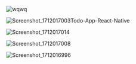 






![wqwq](https://github.com/Korugan32/Todo-App-React-Native/assets/147408850/daa85414-032e-442e-9dbf-57ecb002bcad)








![Screenshot_1712017003](https://github.com/Korugan32/Todo-App-React-Native/assets/147408850/7cea6fea-fc72-4e1f-8b45-4dffb1b1fda5)Todo-App-React-Native








![Screenshot_1712017014](https://github.com/Korugan32/Todo-App-React-Native/assets/147408850/5095d70f-46c8-4ab7-8d5e-583dd04a7a1b)








![Screenshot_1712017008](https://github.com/Korugan32/Todo-App-React-Native/assets/147408850/631bb7c9-c620-406e-9b69-781a4c4c7feb)








![Screenshot_1712016996](https://github.com/Korugan32/Todo-App-React-Native/assets/147408850/248075ef-7ebe-4ad2-9eda-909e146cc89e)
